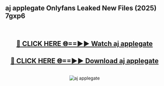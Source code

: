 <h2>aj applegate Onlyfans Leaked New Files (2025) 7gxp6</h2>
<br>
<div align="center">
<h2><a href="https://mediafiles.top/aj_applegate&ref=git" rel="nofollow">🔴 CLICK HERE 🌐==►► Watch aj applegate</a></h2>
<h2><a href="https://mediafiles.top/aj_applegate&ref=git" rel="nofollow">🔴 CLICK HERE 🌐==►► Download aj applegate</a></h2>
<br>
<a href="https://mediafiles.top/aj_applegate&ref=git" rel="nofollow" data-target="animated-image.originalLink"><img src="https://i.ibb.co.com/xMMVF88/686577567.gif" alt="aj applegate" style="max-width: 100%; display: inline-block;" data-target="animated-image.originalImage"></a>
</div>
<br>
<br>